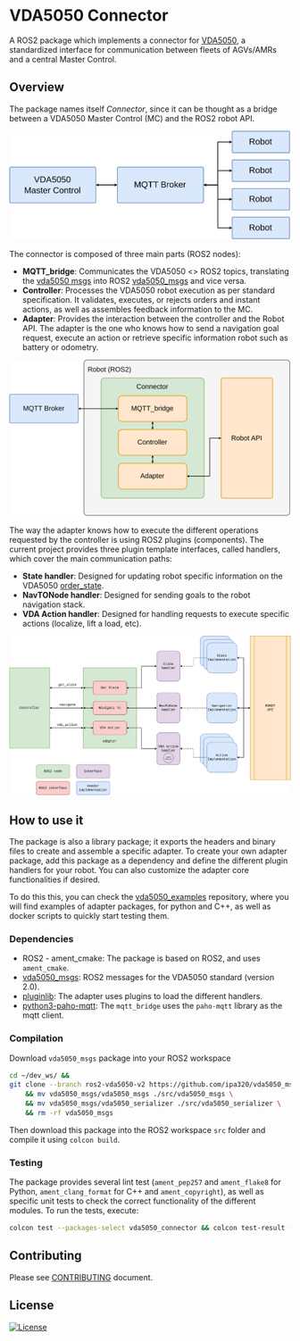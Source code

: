 # VDA5050 Connector

A ROS2 package which implements a connector for [VDA5050](https://github.com/VDA5050/VDA5050/blob/main/VDA5050_EN.md), a standardized interface for communication between fleets of AGVs/AMRs and a central Master Control.

## Overview

The package names itself *Connector*, since it can be thought as a bridge between a VDA5050 Master Control (MC) and the ROS2 robot API.

![VDA5050 General diagram](./docs/source/_static/vda5050_diagram.png)

The connector is composed of three main parts (ROS2 nodes):

- **MQTT_bridge**: Communicates the VDA5050 <> ROS2 topics, translating the [vda5050 msgs](https://github.com/VDA5050/VDA5050/tree/main/json_schemas) into ROS2 [vda5050_msgs](https://github.com/ipa320/vda5050_msgs/tree/ros2-vda5050-v2) and vice versa.
- **Controller**: Processes the VDA5050 robot execution as per standard specification. It validates, executes, or rejects orders and instant actions, as well as assembles feedback information to the MC.
- **Adapter**: Provides the interaction between the controller and the Robot API. The adapter is the one who knows how to send a navigation goal request, execute an action or retrieve specific information robot such as battery or odometry.

![Connector diagram](./docs/source/_static/connector_diagram.png)

The way the adapter knows how to execute the different operations requested by the controller is using ROS2 plugins (components). The current project provides three plugin template interfaces, called handlers, which cover the main communication paths:

- **State handler**: Designed for updating robot specific information on the VDA5050 [order_state](https://github.com/ipa320/vda5050_msgs/blob/ros2-vda5050-v2/vda5050_msgs/msg/OrderState.msg).
- **NavTONode handler**: Designed for sending goals to the robot navigation stack.
- **VDA Action handler**: Designed for handling requests to execute specific actions (localize, lift a load, etc).

![Connector diagram](./docs/source/_static/connector_package.png)

## How to use it

The package is also a library package; it exports the headers and binary files to create and assemble a specific adapter. To create your own adapter package, add this package as a dependency and define the different plugin handlers for your robot. You can also customize the adapter core functionalities if desired.

To do this this, you can check the [vda5050_examples](https://github.com/inorbit-ai/vda5050_adapter_examples) repository, where you will find examples of adapter packages, for python and C++, as well as docker scripts to quickly start testing them.

### Dependencies

- ROS2 - ament_cmake: The package is based on ROS2, and uses `ament_cmake`.
- [vda5050_msgs](https://github.com/ipa320/vda5050_msgs/tree/ros2-vda5050-v2): ROS2 messages for the VDA5050 standard (version 2.0).
- [pluginlib](http://wiki.ros.org/pluginlib): The adapter uses plugins to load the different handlers.
- [python3-paho-mqtt](https://pypi.org/project/paho-mqtt/): The `mqtt_bridge` uses the `paho-mqtt` library as the mqtt client.

### Compilation

Download `vda5050_msgs` package into your ROS2 workspace

```bash
cd ~/dev_ws/ &&
git clone --branch ros2-vda5050-v2 https://github.com/ipa320/vda5050_msgs.git \
    && mv vda5050_msgs/vda5050_msgs ./src/vda5050_msgs \
    && mv vda5050_msgs/vda5050_serializer ./src/vda5050_serializer \
    && rm -rf vda5050_msgs
```

Then download this package into the ROS2 workspace `src` folder and compile it using `colcon build`.

### Testing

The package provides several lint test (`ament_pep257` and `ament_flake8` for Python, `ament_clang_format` for C++ and `ament_copyright`), as well as specific unit tests to check the correct functionality of the different modules. To run the tests, execute:

```sh
colcon test --packages-select vda5050_connector && colcon test-result --verbose
```

## Contributing

Please see [CONTRIBUTING](CONTRIBUTING.md) document.

## License

[![License](https://img.shields.io/badge/License-BSD_3--Clause-blue.svg)](LICENSE)
